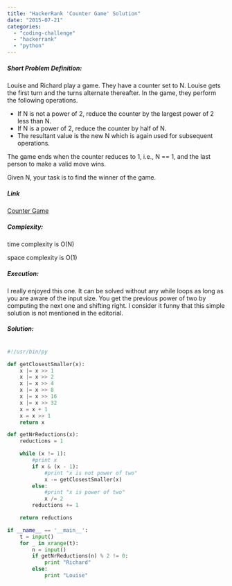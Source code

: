 ```yaml
---
title: "HackerRank 'Counter Game' Solution"
date: "2015-07-21"
categories: 
  - "coding-challenge"
  - "hackerrank"
  - "python"
---
```


##### Short Problem Definition:

Louise and Richard play a game. They have a counter set to N. Louise gets the first turn and the turns alternate thereafter. In the game, they perform the following operations.

- If N is not a power of 2, reduce the counter by the largest power of 2 less than N.
- If N is a power of 2, reduce the counter by half of N.
- The resultant value is the new N which is again used for subsequent operations.

The game ends when the counter reduces to 1, i.e., N == 1, and the last person to make a valid move wins.

Given N, your task is to find the winner of the game.

##### Link

[Counter Game](https://www.hackerrank.com/challenges/counter-game)

##### Complexity:

time complexity is O(N)

space complexity is O(1)

##### Execution:

I really enjoyed this one. It can be solved without any while loops as long as you are aware of the input size. You get the previous power of two by computing the next one and shifting right. I consider it funny that this simple solution is not mentioned in the editorial.

##### Solution:

```python

#!/usr/bin/py

def getClosestSmaller(x):
    x |= x >> 1
    x |= x >> 2
    x |= x >> 4
    x |= x >> 8
    x |= x >> 16
    x |= x >> 32
    x = x + 1
    x = x >> 1
    return x

def getNrReductions(x):
    reductions = 1

    while (x != 1):
        #print x
        if x & (x - 1):
            #print "x is not power of two"
            x -= getClosestSmaller(x)
        else:
            #print "x is power of two"
            x /= 2
        reductions += 1    

    return reductions

if __name__ == '__main__':
    t = input()
    for _ in xrange(t):
        n = input()
        if getNrReductions(n) % 2 != 0:
            print "Richard"
        else:
            print "Louise"
```
